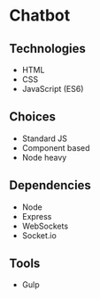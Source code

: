 # Chatbot

## Technologies
* HTML
* CSS
* JavaScript (ES6)

## Choices
* Standard JS
* Component based
* Node heavy

## Dependencies
* Node
* Express
* WebSockets
* Socket.io

## Tools
* Gulp